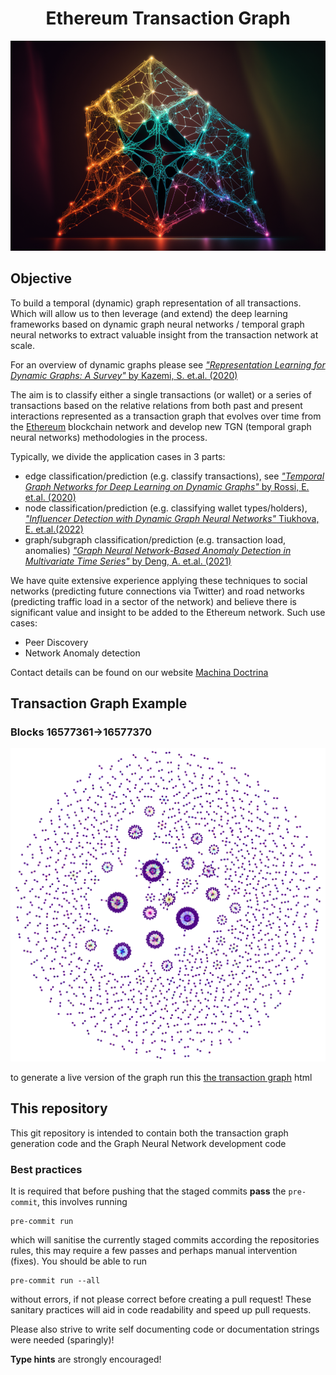 <h1 align="center"> Ethereum Transaction Graph</h1>

<p align="center">
    <img src="assets/Ethereum_Graph.png">
</p>

## Objective

To build a temporal (dynamic) graph representation of all transactions. Which will allow us to then leverage (and extend) 
the deep learning frameworks based on dynamic graph neural networks / temporal graph neural networks to extract valuable
insight from the transaction network at scale.

For an overview of dynamic graphs please see [_"Representation Learning for Dynamic Graphs: A Survey"_ by Kazemi, S. et.al. (2020)](https://www.jmlr.org/papers/volume21/19-447/19-447.pdf)

The aim is to classify either a single transactions (or wallet) or a series of transactions based on the relative
relations from both past and present interactions represented as a transaction graph that evolves over time from the
[Ethereum](https://ethereum.org/en/) blockchain network and develop new TGN (temporal graph neural networks) methodologies in the process.

Typically, we divide the application cases in 3 parts:
 - edge classification/prediction (e.g. classify transactions), see [_"Temporal Graph Networks for Deep Learning on Dynamic Graphs"_ by Rossi, E. et.al. (2020)](http://arxiv.org/abs/2006.10637)
 - node classification/prediction (e.g. classifying wallet types/holders), [_"Influencer Detection with Dynamic Graph Neural Networks"_ Tiukhova, E. et.al.(2022)](https://arxiv.org/abs/2211.09664)
 - graph/subgraph classification/prediction (e.g. transaction load, anomalies) [_"Graph Neural Network-Based Anomaly Detection in Multivariate Time Series"_ by Deng, A. et.al. (2021)](https://arxiv.org/abs/2106.06947v1)

We have quite extensive experience applying these techniques to social networks (predicting future connections
via Twitter) and road networks (predicting traffic load in a sector of the network) and believe there is significant
value and insight to be added to the Ethereum network. Such use cases:

 - Peer Discovery
 - Network Anomaly detection

Contact details can be found on our website [Machina Doctrina](www.machinadocrtina.com)

## Transaction Graph Example 
### Blocks 16577361->16577370

<p align="center">
    <img src="assets/Ethereum_graph_temporal_snapshot.png">
</p>

to generate a live version of the graph run this [the transaction graph](TransactionGraph/transaction_graph.html) html


## This repository
This git repository is intended to contain both the transaction graph generation code and the Graph Neural Network
development code

### Best practices
It is required that before pushing that the staged commits __pass__ the `pre-commit`, this involves running

    pre-commit run

which will sanitise the currently staged commits according the repositories rules, this may require a few passes and
perhaps manual intervention (fixes). You should be able to run

    pre-commit run --all

without errors, if not please correct before creating a pull request!
These sanitary practices will aid in code readability and speed up pull requests.

Please also strive to write self documenting code or documentation strings were needed (sparingly)!

__Type hints__ are strongly encouraged!
